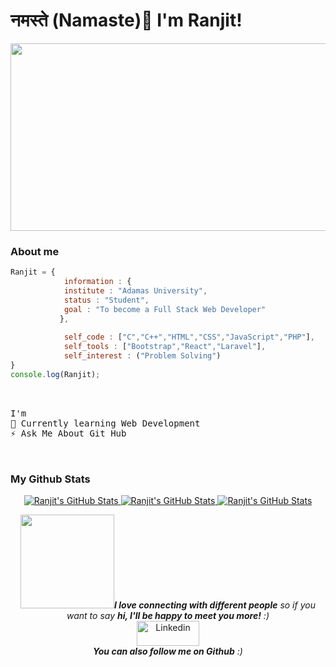 # नमस्ते (Namaste)👋 I'm Ranjit!

<p>
    <img src="https://media.giphy.com/media/26tn33aiTi1jkl6H6/giphy.gif" width="1500" height="300">
</p>

### About me

```JavaScript
Ranjit = { 
            information : {
            institute : "Adamas University",
            status : "Student",
            goal : "To become a Full Stack Web Developer"
           },
           
            self_code : ["C","C++","HTML","CSS","JavaScript","PHP"],
            self_tools : ["Bootstrap","React","Laravel"],
            self_interest : ("Problem Solving")
}
console.log(Ranjit);          
```
<pre>
<br />
I'm
🔭 Currently learning Web Development
⚡ Ask Me About Git Hub
<br />
</pre> 
 
### My Github Stats
<p align="center">
<a href="https://github.com/ranjit1032002" >
  <img  src="https://github-readme-stats.vercel.app/api/top-langs/?username=ranjit1032002&&show_icons=true&theme=tokyonight" alt="Ranjit's GitHub Stats" />
</a>

<a href="https://github.com/ranjit1032002">
    <img  src="https://github-readme-stats.vercel.app/api?username=ranjit1032002&show_icons=true&theme=tokyonight" alt="Ranjit's GitHub Stats">
</a>
    
<a href="https://github.com/ranjit1032002">
    <img  src="https://github-readme-streak-stats.herokuapp.com/?user=ranjit1032002&show_icons=true&theme=tokyonight" alt="Ranjit's GitHub Stats">
</a>    
</p>

<p align="center" >
<img src="https://media.giphy.com/media/LnQjpWaON8nhr21vNW/giphy.gif" width="150"><em><b>I love connecting with different people</b> so if you want to say <b>hi, I'll be happy to meet you more!</b> :)</em>
<br/>
<a href="https://www.linkedin.com/in/ranjit-kumar-sahoo-4b83331aa" title="linkedin"><img src="https://github.com/get-icon/geticon/raw/master/icons/linkedin.svg" alt="Linkedin" width="100px" height="40px"></a>
<br/>
<em><b>You can also follow me on Github</b> :)</em>
</p>

